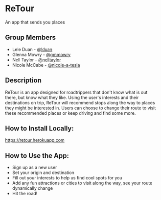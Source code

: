 # ReTour
An app that sends you places

## Group Members
* Lele Duan - [@lduan](https://github.com/lduan)
* Glenna Mowry - [@gmmowry](https://github.com/gmmowry)
* Nell Taylor - [@nelltaylor](https://github.com/nelltaylor)
* Nicole McCabe - [@nicole-a-tesla](https://github.com/nicole-a-tesla)

## Description
ReTour is an app designed for roadtrippers that don't know what is out there, but know what they like. Using the user's interests and their destinations on trip, ReTour will recommend stops along the way to places they might be interested in. Users can choose to change their route to visit these recommended places or keep driving and find some more.

## How to Install Locally:

https://retour.herokuapp.com

## How to Use the App:
- Sign up as a new user
- Set your origin and destination
- Fill out your interests to help us find cool spots for you
- Add any fun attractions or cities to visit along the way, see your route dynamically change
- Hit the road!
